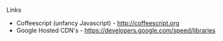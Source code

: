 Links
* Coffeescript (unfancy Javascript) - http://coffeescript.org
* Google Hosted CDN's - https://developers.google.com/speed/libraries 
